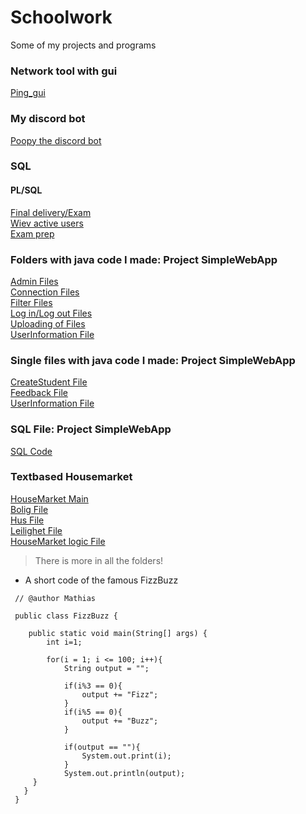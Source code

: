 # Schoolwork
Some of my projects and programs
### Network tool with gui
[Ping_gui](Python/in_development/ping_gui_v2.py)
### My discord bot
[Poopy the discord bot](Python/in_development/poopy.py)

### SQL
#### PL/SQL
[Final delivery/Exam](SQL/IOBY3B_PKG%20BODY%20SKYNET.sql)&emsp;<br>
[Wiev active users](SQL/USERS-ACTIVE.sql)&emsp;<br>
[Exam prep](SQL/Eksamen.sql)&emsp;<br>

### Folders with java code I made: Project SimpleWebApp
[Admin Files](Java/SimpleWebApp/src/java/Admin)&emsp;<br>
[Connection Files](Java/SimpleWebApp/src/java/Connection)<br>
[Filter Files](Java/SimpleWebApp/src/java/Filter)<br>
[Log in/Log out Files](Java/SimpleWebApp/src/java/LoginLogout)<br>
[Uploading of Files](Java/SimpleWebApp/src/java/Uploads)<br>
[UserInformation File](Java/SimpleWebApp/src/java/User/UserInfoStud.java)<br>
### Single files with java code I made: Project SimpleWebApp
[CreateStudent File](Java/SimpleWebApp/src/java/Admin/CreateStudentServlet.java)<br>
[Feedback File](Java/SimpleWebApp/src/java/Feedback/Feedback.java)<br>
[UserInformation File](Java/SimpleWebApp/src/java/User/UserInfoStud.java)<br>

### SQL File: Project SimpleWebApp
[SQL Code](SQL%20needed%20for%20Java.SimpleWebApp/skybase.sql)<br>

### Textbased Housemarket
[HouseMarket Main](Java/HusRevamp/Main.java)<br>
[Bolig File](Java/HusRevamp/Bolig.java)<br>
[Hus File](Java/HusRevamp/Hus.java)<br>
[Leilighet File](Java/HusRevamp/Leilighet.java)<br>
[HouseMarket logic File](Java/HusRevamp/BoligMarked.java)<br>
>There is more in all the folders!

* A short code of the famous FizzBuzz

```
 // @author Mathias
 
 public class FizzBuzz {

    public static void main(String[] args) {
        int i=1;
        
        for(i = 1; i <= 100; i++){
            String output = "";
            
            if(i%3 == 0){
                output += "Fizz";
            }
            if(i%5 == 0){
                output += "Buzz";
            }
            
            if(output == ""){
                System.out.print(i);
            }
            System.out.println(output);
     }
   }
 }
```
